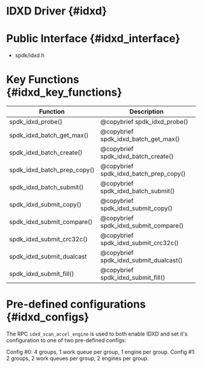 # IDXD Driver {#idxd}

# Public Interface {#idxd_interface}

- spdk/idxd.h

# Key Functions {#idxd_key_functions}

Function                                | Description
--------------------------------------- | -----------
spdk_idxd_probe()                       | @copybrief spdk_idxd_probe()
spdk_idxd_batch_get_max()               | @copybrief spdk_idxd_batch_get_max()
spdk_idxd_batch_create()                | @copybrief spdk_idxd_batch_create()
spdk_idxd_batch_prep_copy()             | @copybrief spdk_idxd_batch_prep_copy()
spdk_idxd_batch_submit()                | @copybrief spdk_idxd_batch_submit()
spdk_idxd_submit_copy()                 | @copybrief spdk_idxd_submit_copy()
spdk_idxd_submit_compare()              | @copybrief spdk_idxd_submit_compare()
spdk_idxd_submit_crc32c()               | @copybrief spdk_idxd_submit_crc32c()
spdk_idxd_submit_dualcast               | @copybrief spdk_idxd_submit_dualcast()
spdk_idxd_submit_fill()                 | @copybrief spdk_idxd_submit_fill()

# Pre-defined configurations {#idxd_configs}

The RPC `idxd_scan_accel_engine` is used to both enable IDXD and set it's
configuration to one of two pre-defined configs:

Config #0: 4 groups, 1 work queue per group, 1 engine per group.
Config #1: 2 groups, 2 work queues per group, 2 engines per group.
